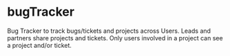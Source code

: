 # bugTracker
Bug Tracker to track bugs/tickets and projects across Users.  Leads and partners share projects and tickets.  Only users involved in a project can see a project and/or ticket.
